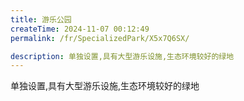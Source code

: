 ```yaml
---
title: 游乐公园
createTime: 2024-11-07 00:12:49
permalink: /fr/SpecializedPark/X5x7Q6SX/

description: 单独设置,具有大型游乐设施,生态环境较好的绿地
---
```


单独设置,具有大型游乐设施,生态环境较好的绿地